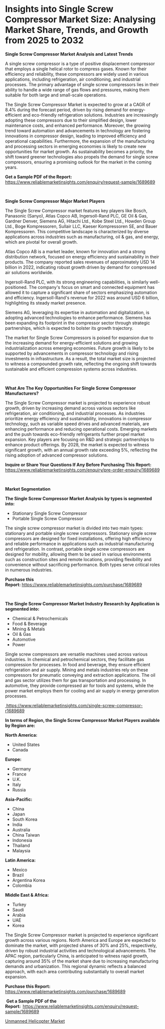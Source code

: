 <p><h1>Insights into Single Screw Compressor Market Size: Analysing Market Share, Trends, and Growth from 2025 to 2032</h1></p><p><strong>Single Screw Compressor Market Analysis and Latest Trends</strong></p>
<p><p>A single screw compressor is a type of positive displacement compressor that employs a single helical rotor to compress gases. Known for their efficiency and reliability, these compressors are widely used in various applications, including refrigeration, air conditioning, and industrial processes. The primary advantage of single screw compressors lies in their ability to handle a wide range of gas flows and pressures, making them suitable for both large and small-scale operations.</p><p>The Single Screw Compressor Market is expected to grow at a CAGR of 8.4% during the forecast period, driven by rising demand for energy-efficient and eco-friendly refrigeration solutions. Industries are increasingly adopting these compressors due to their simplified design, lower maintenance costs, and enhanced performance. Moreover, the growing trend toward automation and advancements in technology are fostering innovations in compressor design, leading to improved efficiency and operational capabilities. Furthermore, the expansion of the manufacturing and processing sectors in emerging economies is likely to create new opportunities for market growth. As sustainability becomes a priority, the shift toward greener technologies also propels the demand for single screw compressors, ensuring a promising outlook for the market in the coming years.</p></p>
<p><strong>Get a Sample PDF of the Report:&nbsp;</strong> <a href="https://www.reliablemarketinsights.com/enquiry/request-sample/1689689?utm_campaign=3312&utm_medium=2&utm_source=Github&utm_content=ia&utm_term=11042025&utm_id=single-screw-compressor">https://www.reliablemarketinsights.com/enquiry/request-sample/1689689</a></p>
<p>&nbsp;</p>
<p><strong>Single Screw Compressor Major Market Players</strong></p>
<p><p>The Single Screw Compressor market features key players like Bosch, Panasonic (Sanyo), Atlas Copco AB, Ingersoll-Rand PLC, GE Oil & Gas, Gardner Denver, Siemens AG, Hitachi Ltd., Kobe Steel Ltd., Howden Group Ltd., Boge Kompressoren, Sullair LLC, Kaeser Kompressoren SE, and Bauer Kompressoren. This competitive landscape is characterized by diverse applications across industries such as manufacturing, oil & gas, and energy, which are pivotal for overall growth.</p><p>Atlas Copco AB is a market leader, known for innovation and a strong distribution network, focused on energy efficiency and sustainability in their products. The company reported sales revenues of approximately USD 14 billion in 2022, indicating robust growth driven by demand for compressed air solutions worldwide.</p><p>Ingersoll-Rand PLC, with its strong engineering capabilities, is similarly well-positioned. The company's focus on smart and connected equipment has allowed it to capture a significant share of sectors emphasizing automation and efficiency. Ingersoll-Rand's revenue for 2022 was around USD 6 billion, highlighting its steady market presence.</p><p>Siemens AG, leveraging its expertise in automation and digitalization, is adopting advanced technologies to enhance performance. Siemens has been expanding its footprint in the compressor sector through strategic partnerships, which is expected to bolster its growth trajectory.</p><p>The market for Single Screw Compressors is poised for expansion due to the increasing demand for energy-efficient solutions and growing industrialization across emerging economies. Future growth is likely to be supported by advancements in compressor technology and rising investments in infrastructure. As a result, the total market size is projected to witness a compounded growth rate, reflecting the ongoing shift towards sustainable and efficient compression systems across industries.</p></p>
<p>&nbsp;</p>
<p><strong>What Are The Key Opportunities For Single Screw Compressor Manufacturers?</strong></p>
<p><p>The Single Screw Compressor market is projected to experience robust growth, driven by increasing demand across various sectors like refrigeration, air conditioning, and industrial processes. As industries prioritize energy efficiency and sustainability, innovations in compressor technology, such as variable speed drives and advanced materials, are enhancing performance and reducing operational costs. Emerging markets and the push towards eco-friendly refrigerants further propel market expansion. Key players are focusing on R&D and strategic partnerships to enhance product offerings. By 2028, the market is expected to witness significant growth, with an annual growth rate exceeding 5%, reflecting the rising adoption of advanced compressor solutions.</p></p>
<p><strong>Inquire or Share Your Questions If Any Before Purchasing This Report:</strong> <a href="https://www.reliablemarketinsights.com/enquiry/pre-order-enquiry/1689689?utm_campaign=3312&utm_medium=2&utm_source=Github&utm_content=ia&utm_term=11042025&utm_id=single-screw-compressor">https://www.reliablemarketinsights.com/enquiry/pre-order-enquiry/1689689</a></p>
<p>&nbsp;</p>
<p><strong>Market Segmentation</strong></p>
<p><strong>The Single Screw Compressor Market Analysis by types is segmented into:</strong></p>
<p><ul><li>Stationary Single Screw Compressor</li><li>Portable Single Screw Compressor</li></ul></p>
<p><p>The single screw compressor market is divided into two main types: stationary and portable single screw compressors. Stationary single screw compressors are designed for fixed installations, offering high efficiency and reliable performance in applications such as industrial manufacturing and refrigeration. In contrast, portable single screw compressors are designed for mobility, allowing them to be used in various environments such as construction sites and remote locations, providing flexibility and convenience without sacrificing performance. Both types serve critical roles in numerous industries.</p></p>
<p><strong>Purchase this Report:&nbsp;</strong><a href="https://www.reliablemarketinsights.com/purchase/1689689?utm_campaign=3312&utm_medium=2&utm_source=Github&utm_content=ia&utm_term=11042025&utm_id=single-screw-compressor">https://www.reliablemarketinsights.com/purchase/1689689</a></p>
<p>&nbsp;</p>
<p><strong>The Single Screw Compressor Market Industry Research by Application is segmented into:</strong></p>
<p><ul><li>Chemical & Petrochemicals</li><li>Food & Beverage</li><li>Mining & Metals</li><li>Oil & Gas</li><li>Automotive</li><li>Power</li></ul></p>
<p><p>Single screw compressors are versatile machines used across various industries. In chemical and petrochemical sectors, they facilitate gas compression for processes. In food and beverage, they ensure efficient refrigeration and air supply. Mining and metals industries rely on these compressors for pneumatic conveying and extraction applications. The oil and gas sector utilizes them for gas transportation and processing. In automotive, they provide compressed air for tools and systems, while the power market employs them for cooling and air supply in energy generation processes.</p></p>
<p><a href="https://www.reliablemarketinsights.com/single-screw-compressor-r1689689?utm_campaign=3312&utm_medium=2&utm_source=Github&utm_content=ia&utm_term=11042025&utm_id=single-screw-compressor">&nbsp;https://www.reliablemarketinsights.com/single-screw-compressor-r1689689</a></p>
<p><strong>In terms of Region, the Single Screw Compressor Market Players available by Region are:</strong></p>
<p>
    <p> <strong> North America: </strong>
        <ul>
            <li>United States</li>
            <li>Canada</li>
        </ul>
        </p> 
    <p> <strong> Europe: </strong>
        <ul>
            <li>Germany</li>
            <li>France</li>
            <li>U.K.</li>
            <li>Italy</li>
            <li>Russia</li>
        </ul>
        </p> 
    <p> <strong> Asia-Pacific: </strong>
        <ul>
            <li>China</li>
            <li>Japan</li>
            <li>South Korea</li>
            <li>India</li>
            <li>Australia</li>
            <li>China Taiwan</li>
            <li>Indonesia</li>
            <li>Thailand</li>
            <li>Malaysia</li>
        </ul>
        </p> 
    <p> <strong> Latin America: </strong>
        <ul>
            <li>Mexico</li>
            <li>Brazil</li>
            <li>Argentina Korea</li>
            <li>Colombia</li>
        </ul>
        </p> 
    <p> <strong> Middle East & Africa: </strong>
        <ul>
            <li>Turkey</li>
            <li>Saudi</li>
            <li>Arabia</li>
            <li>UAE</li>
            <li>Korea</li>
        </ul>
    </p>
    </p>
<p><p>The Single Screw Compressor market is projected to experience significant growth across various regions. North America and Europe are expected to dominate the market, with projected shares of 30% and 25%, respectively, driven by robust industrial activities and technological advancements. The APAC region, particularly China, is anticipated to witness rapid growth, capturing around 35% of the market share due to increasing manufacturing demands and urbanization. This regional dynamic reflects a balanced approach, with each area contributing substantially to overall market expansion.</p></p>
<p><strong>Purchase this Report: </strong><a href="https://www.reliablemarketinsights.com/purchase/1689689?utm_campaign=3312&utm_medium=2&utm_source=Github&utm_content=ia&utm_term=11042025&utm_id=single-screw-compressor">https://www.reliablemarketinsights.com/purchase/1689689</a></p>
<p>&nbsp;<strong>Get a Sample PDF of the Report:&nbsp;&nbsp;</strong><a href="https://www.reliablemarketinsights.com/enquiry/request-sample/1689689?utm_campaign=3312&utm_medium=2&utm_source=Github&utm_content=ia&utm_term=11042025&utm_id=single-screw-compressor">https://www.reliablemarketinsights.com/enquiry/request-sample/1689689</a></p>
<p><strong></strong></p>
<p><p><a href="https://github.com/luarbpurwal/Market-Research-Report-List-1/blob/main/unmanned-helicopter-market.md?utm_campaign=3312&utm_medium=2&utm_source=Github&utm_content=ia&utm_term=11042025&utm_id=single-screw-compressor">Unmanned Helicopter Market</a></p></p>